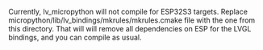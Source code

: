 Currently, lv_micropython will not compile for ESP32S3 targets.  Replace micropython/lib/lv_bindings/mkrules/mkrules.cmake file with the one from this directory.  That will will remove all dependencies on ESP for the LVGL bindings, and you can compile as usual.
